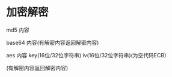 #  加密解密
md5 内容

base64  内容(有解密内容返回解密内容)

aes 内容 key(16位/32位字符串) iv(16位/32位字符串)(为空代码ECB)  

(有解密内容返回解密内容)
